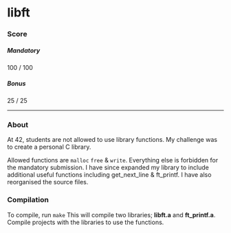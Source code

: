 # libft
### Score
##### Mandatory
100 / 100
##### Bonus
25 / 25
***
### About
At 42, students are not allowed to use library functions.
My challenge was to create a personal C library.

Allowed functions are `malloc` `free` & `write`. Everything else is forbidden for the mandatory submission.
I have since expanded my library to include additional useful functions including get_next_line & ft_printf. I have also reorganised the source files.

### Compilation
To compile, run `make`
This will compile two libraries; **libft.a** and **ft_printf.a**. Compile projects with the libraries to use the functions.
